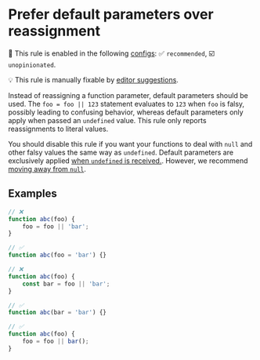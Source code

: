 # Prefer default parameters over reassignment

💼 This rule is enabled in the following [configs](https://github.com/sindresorhus/eslint-plugin-unicorn#recommended-config): ✅ `recommended`, ☑️ `unopinionated`.

💡 This rule is manually fixable by [editor suggestions](https://eslint.org/docs/latest/use/core-concepts#rule-suggestions).

<!-- end auto-generated rule header -->
<!-- Do not manually modify this header. Run: `npm run fix:eslint-docs` -->

Instead of reassigning a function parameter, default parameters should be used. The `foo = foo || 123` statement evaluates to `123` when `foo` is falsy, possibly leading to confusing behavior, whereas default parameters only apply when passed an `undefined` value. This rule only reports reassignments to literal values.

You should disable this rule if you want your functions to deal with `null` and other falsy values the same way as `undefined`. Default parameters are exclusively applied [when `undefined` is received.](https://developer.mozilla.org/en-US/docs/Web/JavaScript/Reference/Functions/Default_parameters#passing_undefined_vs._other_falsy_values). However, we recommend [moving away from `null`](https://github.com/sindresorhus/meta/discussions/7).

## Examples

```js
// ❌
function abc(foo) {
	foo = foo || 'bar';
}

// ✅
function abc(foo = 'bar') {}
```

```js
// ❌
function abc(foo) {
	const bar = foo || 'bar';
}

// ✅
function abc(bar = 'bar') {}
```

```js
// ✅
function abc(foo) {
	foo = foo || bar();
}
```
